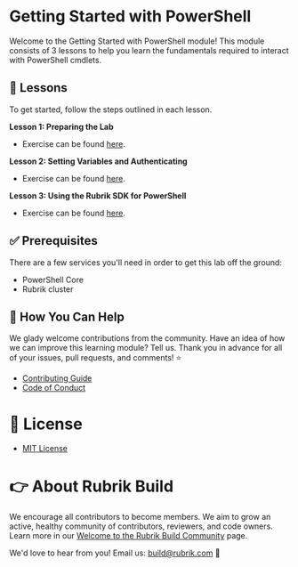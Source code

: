 # Getting Started with PowerShell

Welcome to the Getting Started with PowerShell module! This module consists of 3 lessons to help you learn the fundamentals required to interact with PowerShell cmdlets.

## :pencil: Lessons

To get started, follow the steps outlined in each lesson.

**Lesson 1: Preparing the Lab**

* Exercise can be found [here](Lesson-1.md).

**Lesson 2: Setting Variables and Authenticating**

* Exercise can be found [here](Lesson-2.md).

**Lesson 3: Using the Rubrik SDK for PowerShell**

* Exercise can be found [here](Lesson-3.md).

## :white_check_mark: Prerequisites

There are a few services you'll need in order to get this lab off the ground:

* PowerShell Core
* Rubrik cluster

## :muscle: How You Can Help

We glady welcome contributions from the community. Have an idea of how we can improve this learning module? Tell us. Thank you in advance for all of your issues, pull requests, and comments! :star:

* [Contributing Guide](CONTRIBUTING.md)
* [Code of Conduct](CODE_OF_CONDUCT.md)

# :pushpin: License

* [MIT License](LICENSE)

# :point_right: About Rubrik Build

We encourage all contributors to become members. We aim to grow an active, healthy community of contributors, reviewers, and code owners. Learn more in our [Welcome to the Rubrik Build Community](https://github.com/rubrikinc/welcome-to-rubrik-build) page.

We'd love to hear from you! Email us: build@rubrik.com :love_letter: